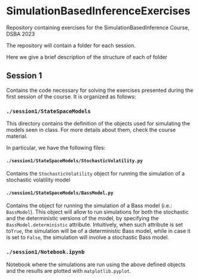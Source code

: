 # SimulationBasedInferenceExercises

Repository containing exercises for the SimulationBasedInference Course, DSBA 2023

The repository will contain a folder for each session. 

Here we give a brief description of the structure of each of folder

## Session 1

Contains the code necessary for solving the exercises presented during the first session of the course.
It is organized as follows:

### ```./session1/StateSpaceModels``` 

This directory contains the definition of the objects used for simulating the models seen in class.
For more details about them, check the course material.

In particular, we have the following files: 

#### ```./session1/StateSpaceModels/StochasticVolatility.py```

Contains the ```StochasticVolatility``` object for running the simulation of a stochastic volatility model

#### ```./session1/StateSpaceModels/BassModel.py```

Contains the object for running the simulation of a Bass model (i.e.: ```BassModel```). This object will allow to run simulations for both the stochastic and the deterministic  versions of the model, by specifying the ```BassModel.deterministic``` attribute. Intuitively, when such attribute is set to```True```, the simulation will be of a deterministic Bass model, while in case it is set to ```False```, the simulation will involve a stochastic Bass model.

### ```./session1/Notebook.ipynb```

Notebook where the simulations are run using the above defined objects and the results are plotted with ```matplotlib.pyplot```.